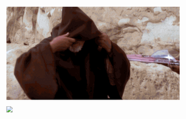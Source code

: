 
![](/hello-there.gif)  

![](https://komarev.com/ghpvc/?username=shubham-awasthi-unity)

<!--
**shubham-awasthi-unity/shubhamawasthi11** is a ✨ _special_ ✨ repository because its `README.md` (this file) appears on your GitHub profile.

